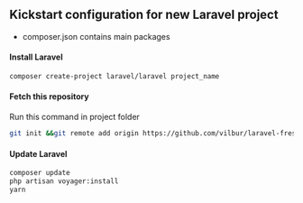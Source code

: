 ## Kickstart configuration for new Laravel project
- composer.json contains main packages

#### Install Laravel
``` bash
composer create-project laravel/laravel project_name
```

#### Fetch this repository
Run this command in project folder
``` bash
git init &&git remote add origin https://github.com/vilbur/laravel-fresh.git &&git fetch --all &&git reset --hard origin/master &&git pull origin master
```

#### Update Laravel
``` bash
composer update
php artisan voyager:install
yarn
```
